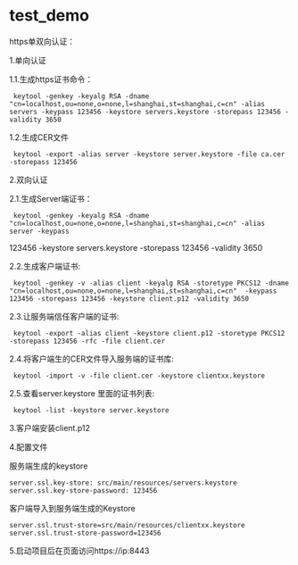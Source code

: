 # test_demo
https单双向认证：

1.单向认证

 1.1.生成https证书命令：

     keytool -genkey -keyalg RSA -dname "cn=localhost,ou=none,o=none,l=shanghai,st=shanghai,c=cn" -alias servers -keypass 123456 -keystore servers.keystore -storepass 123456 -validity 3650    

 1.2.生成CER文件

     keytool -export -alias server -keystore server.keystore -file ca.cer -storepass 123456

2.双向认证

 2.1.生成Server端证书：

     keytool -genkey -keyalg RSA -dname "cn=localhost,ou=none,o=none,l=shanghai,st=shanghai,c=cn" -alias server -keypass 
123456 -keystore servers.keystore -storepass 123456 -validity 3650

 2.2.生成客户端证书:

     keytool -genkey -v -alias client -keyalg RSA -storetype PKCS12 -dname "cn=localhost,ou=none,o=none,l=shanghai,st=shanghai,c=cn"  -keypass 123456 -storepass 123456 -keystore client.p12 -validity 3650

 2.3.让服务端信任客户端的证书:

     keytool -export -alias client -keystore client.p12 -storetype PKCS12 -storepass 123456 -rfc -file client.cer

 2.4.将客户端生的CER文件导入服务端的证书库:

     keytool -import -v -file client.cer -keystore clientxx.keystore

 2.5.查看server.keystore 里面的证书列表:

     keytool -list -keystore server.keystore

3.客户端安装client.p12

4.配置文件

  服务端生成的keystore

    server.ssl.key-store: src/main/resources/servers.keystore
    server.ssl.key-store-password: 123456

  客户端导入到服务端生成的Keystore

    server.ssl.trust-store=src/main/resources/clientxx.keystore
    server.ssl.trust-store-password=123456

5.启动项目后在页面访问https://ip:8443